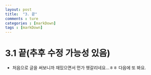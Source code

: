 ```yaml
---
layout: post
title:  "3. 끝"
comments : ture
categories : [markDown]
tags : [markDown]
---
```


# 3.1 끝(추후 수정 가능성 있음)
+ 처음으로 글을 써보니까 재밌으면서 먼가 헷갈리네요...ㅎㅎ 다음에 또 봐요.